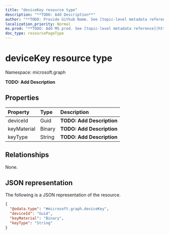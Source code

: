 ```yaml
---
title: "deviceKey resource type"
description: "**TODO: Add Description**"
author: "**TODO: Provide Github Name. See [topic-level metadata reference](https://msgo.azurewebsites.net/add/document/guidelines/metadata.html#topic-level-metadata)**"
localization_priority: Normal
ms.prod: "**TODO: Add MS prod. See [topic-level metadata reference](https://msgo.azurewebsites.net/add/document/guidelines/metadata.html#topic-level-metadata)**"
doc_type: resourcePageType
---
```


# deviceKey resource type

Namespace: microsoft.graph



**TODO: Add Description**

## Properties
|Property|Type|Description|
|:---|:---|:---|
|deviceId|Guid|**TODO: Add Description**|
|keyMaterial|Binary|**TODO: Add Description**|
|keyType|String|**TODO: Add Description**|

## Relationships
None.

## JSON representation
The following is a JSON representation of the resource.
<!-- {
  "blockType": "resource",
  "@odata.type": "microsoft.graph.deviceKey"
}
-->
``` json
{
  "@odata.type": "#microsoft.graph.deviceKey",
  "deviceId": "Guid",
  "keyMaterial": "Binary",
  "keyType": "String"
}
```

